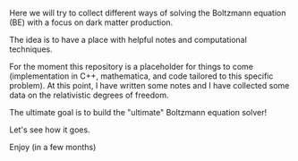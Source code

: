 Here we will try to collect different ways of solving the Boltzmann equation (BE) with a focus on dark matter production.

The idea is to have a place with helpful notes and computational techniques.


For the moment this repository is a placeholder for things to come (implementation in C++, mathematica, and code tailored to this specific problem). 
At this point,  I have written some notes and I have collected some data on the relativistic degrees of freedom.

The ultimate goal is to build the "ultimate" Boltzmann equation solver!

Let's see how it goes. 

Enjoy (in a few months)

